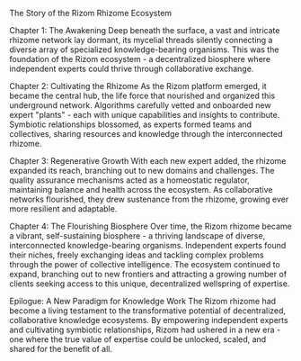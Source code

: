 The Story of the Rizom Rhizome Ecosystem

Chapter 1: The Awakening
Deep beneath the surface, a vast and intricate rhizome network lay dormant, its mycelial threads silently connecting a diverse array of specialized knowledge-bearing organisms. This was the foundation of the Rizom ecosystem - a decentralized biosphere where independent experts could thrive through collaborative exchange.

Chapter 2: Cultivating the Rhizome
As the Rizom platform emerged, it became the central hub, the life force that nourished and organized this underground network. Algorithms carefully vetted and onboarded new expert "plants" - each with unique capabilities and insights to contribute. Symbiotic relationships blossomed, as experts formed teams and collectives, sharing resources and knowledge through the interconnected rhizome.

Chapter 3: Regenerative Growth
With each new expert added, the rhizome expanded its reach, branching out to new domains and challenges. The quality assurance mechanisms acted as a homeostatic regulator, maintaining balance and health across the ecosystem. As collaborative networks flourished, they drew sustenance from the rhizome, growing ever more resilient and adaptable.

Chapter 4: The Flourishing Biosphere
Over time, the Rizom rhizome became a vibrant, self-sustaining biosphere - a thriving landscape of diverse, interconnected knowledge-bearing organisms. Independent experts found their niches, freely exchanging ideas and tackling complex problems through the power of collective intelligence. The ecosystem continued to expand, branching out to new frontiers and attracting a growing number of clients seeking access to this unique, decentralized wellspring of expertise.

Epilogue: A New Paradigm for Knowledge Work
The Rizom rhizome had become a living testament to the transformative potential of decentralized, collaborative knowledge ecosystems. By empowering independent experts and cultivating symbiotic relationships, Rizom had ushered in a new era - one where the true value of expertise could be unlocked, scaled, and shared for the benefit of all.